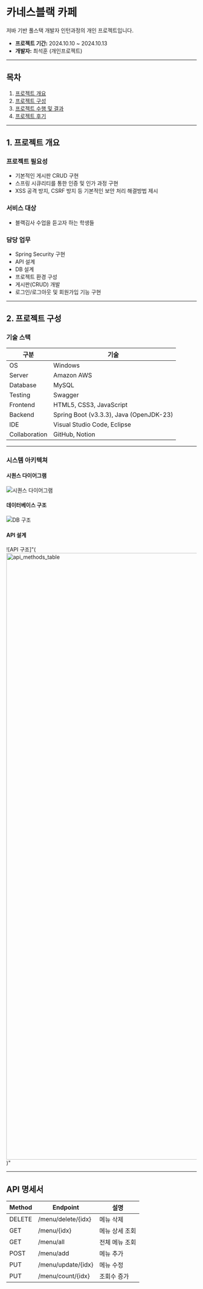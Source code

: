 # 카네스블랙 카페

저바 기반 풀스택 개발자 인턴과정의 개인 프로젝트입니다.

- **프로젝트 기간:** 2024.10.10 ~ 2024.10.13  
- **개발자:** 최석훈 (개인프로젝트)

---

## 목차

1. [프로젝트 개요](#프로젝트-개요)
2. [프로젝트 구성](#프로젝트-구성)
3. [프로젝트 수행 및 결과](#프로젝트-수행-및-결과)
4. [프로젝트 후기](#프로젝트-후기)

---

## 1. 프로젝트 개요

### 프로젝트 필요성

- 기본적인 게시판 CRUD 구현
- 스프링 시큐리티를 통한 인증 및 인가 과정 구현
- XSS 공격 방지, CSRF 방지 등 기본적인 보안 처리 해결방법 제시

### 서비스 대상

- 블랙김사 수업을 듣고자 하는 학생들

### 담당 업무

- Spring Security 구현
- API 설계
- DB 설계
- 프로젝트 환경 구성
- 게시판(CRUD) 개발
- 로그인/로그아웃 및 회원가입 기능 구현

---

## 2. 프로젝트 구성

### 기술 스택

| 구분           | 기술                                     |
|----------------|------------------------------------------|
| OS             | Windows                                  |
| Server         | Amazon AWS                               |
| Database       | MySQL                                    |
| Testing        | Swagger                                  |
| Frontend       | HTML5, CSS3, JavaScript                  |
| Backend        | Spring Boot (v3.3.3), Java (OpenJDK-23)  |
| IDE            | Visual Studio Code, Eclipse               |
| Collaboration  | GitHub, Notion                           |

---

### 시스템 아키텍쳐

#### 시퀀스 다이어그램
![시퀀스 다이어그램](sequence-diagram.drawio-1.png)

#### 데이터베이스 구조
![DB 구조](image-4.png)

#### API 설계
![API 구조]"(<img width="2400" height="1600" alt="api_methods_table" src="https://github.com/user-attachments/assets/0cbf6a34-4a5c-4df0-a24d-1ddeae1dd481" />
)"

---

## API 명세서

| Method | Endpoint             | 설명           |
|--------|----------------------|----------------|
| DELETE | /menu/delete/{idx}   | 메뉴 삭제      |
| GET    | /menu/{idx}          | 메뉴 상세 조회 |
| GET    | /menu/all            | 전체 메뉴 조회 |
| POST   | /menu/add            | 메뉴 추가      |
| PUT    | /menu/update/{idx}   | 메뉴 수정      |
| PUT    | /menu/count/{idx}    | 조회수 증가    |
